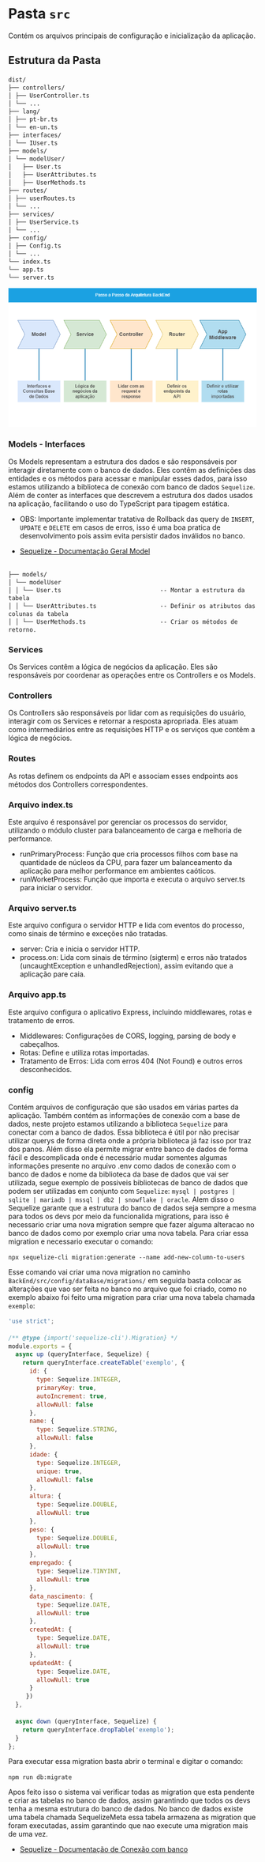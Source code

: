 # Pasta `src`
Contém os arquivos principais de configuração e inicialização da aplicação.

## Estrutura da Pasta

```
dist/
├── controllers/
│ ├── UserController.ts
│ └── ...
├── lang/
│ ├── pt-br.ts
│ └── en-un.ts
├── interfaces/
│ └── IUser.ts
├── models/
│ └── modelUser/
│   ├── User.ts
│   ├── UserAttributes.ts
│   ├── UserMethods.ts
├── routes/
│ ├── userRoutes.ts
│ └── ...
├── services/
│ ├── UserService.ts
│ └── ...
├── config/
│ ├── Config.ts
│ └── ...
└── index.ts
└── app.ts
└── server.ts

```

![alt text](../../Docs/Arquitetura/MVC.drawio.png)

### Models - Interfaces
Os Models representam a estrutura dos dados e são responsáveis por interagir diretamente com o banco de dados. Eles contêm as definições das entidades e os métodos para acessar e manipular esses dados, para isso estamos utilizando a biblioteca de conexão com banco de dados ```Sequelize```. Além de conter as interfaces que descrevem a estrutura dos dados usados na aplicação, facilitando o uso do TypeScript para tipagem estática. 

*   OBS: Importante implementar tratativa de Rollback das query de ``` INSERT ```, ``` UPDATE ``` e ``` DELETE ``` em casos de erros, isso é uma boa pratica de desenvolvimento pois assim evita persistir dados inválidos no banco.

*   [Sequelize - Documentação Geral Model](https://sequelize.org/docs/v6/core-concepts/model-basics/)

```

├── models/
│ └── modelUser
│ │ └── User.ts                            -- Montar a estrutura da tabela
│ │ └── UserAttributes.ts                  -- Definir os atributos das colunas da tabela
│ │ └── UserMethods.ts                     -- Criar os métodos de retorno. 

```

### Services
Os Services contêm a lógica de negócios da aplicação. Eles são responsáveis por coordenar as operações entre os Controllers e os Models.

### Controllers
Os Controllers são responsáveis por lidar com as requisições do usuário, interagir com os Services e retornar a resposta apropriada. Eles atuam como intermediários entre as requisições HTTP e os serviços que contêm a lógica de negócios.

### Routes
As rotas definem os endpoints da API e associam esses endpoints aos métodos dos Controllers correspondentes.

### Arquivo index.ts
Este arquivo é responsável por gerenciar os processos do servidor, utilizando o módulo cluster para balanceamento de carga e melhoria de performance.
*   runPrimaryProcess: Função que cria processos filhos com base na quantidade de núcleos da CPU, para fazer um balanceamento da aplicação para melhor performance em ambientes caóticos.
*   runWorketProcess: Função que importa e executa o arquivo server.ts para iniciar o servidor.

### Arquivo server.ts
Este arquivo configura o servidor HTTP e lida com eventos do processo, como sinais de término e exceções não tratadas.
*   server: Cria e inicia o servidor HTTP.
*   process.on: Lida com sinais de término (sigterm) e erros não tratados (uncaughtException e unhandledRejection), assim evitando que a aplicação pare caia.

### Arquivo app.ts
Este arquivo configura o aplicativo Express, incluindo middlewares, rotas e tratamento de erros.
*   Middlewares: Configurações de CORS, logging, parsing de body e cabeçalhos.
*   Rotas: Define e utiliza rotas importadas.
*   Tratamento de Erros: Lida com erros 404 (Not Found) e outros erros desconhecidos.

### config
Contém arquivos de configuração que são usados em várias partes da aplicação. Também contém as informações de conexão com a base de dados, neste projeto estamos utilizando a biblioteca ```Sequelize``` para conectar com a banco de dados. Essa biblioteca é útil por não precisar utilizar querys de forma direta onde a própria biblioteca já faz isso por traz dos panos. Além disso ela permite migrar entre banco de dados de forma fácil e descomplicada onde é necessário mudar somentes algumas informações presente no arquivo .env como dados de conexão com o banco de dados e nome da biblioteca da base de dados que vai ser utilizada, segue exemplo de possiveis bibliotecas de banco de dados que podem ser utilizadas em conjunto com ```Sequelize```: ``` mysql | postgres | sqlite | mariadb | mssql | db2 | snowflake | oracle ```. Alem disso o Sequelize garante que a estrutura do banco de dados seja sempre a mesma para todos os devs por meio da funcionalida migrations, para isso é necessario criar uma nova migration sempre que fazer alguma alteracao no banco de dados como por exemplo criar uma nova tabela. Para criar essa migration e necessario executar o comando: 

```npx sequelize-cli migration:generate --name add-new-column-to-users``` 

Esse comando vai criar uma nova migration no caminho ```BackEnd/src/config/dataBase/migrations/``` em seguida basta colocar as alterações que vao ser feita no banco no arquivo que foi criado, como no exemplo abaixo foi feito uma migration para criar uma nova tabela chamada ```exemplo```:

```js
'use strict';

/** @type {import('sequelize-cli').Migration} */
module.exports = {
  async up (queryInterface, Sequelize) {
    return queryInterface.createTable('exemplo', {
      id: {
        type: Sequelize.INTEGER,
        primaryKey: true,
        autoIncrement: true,
        allowNull: false
      },
      name: {
        type: Sequelize.STRING,
        allowNull: false
      },
      idade: {
        type: Sequelize.INTEGER,
        unique: true,
        allowNull: false
      },
      altura: {
        type: Sequelize.DOUBLE,
        allowNull: true
      },
      peso: {
        type: Sequelize.DOUBLE,
        allowNull: true
      },
      empregado: {
        type: Sequelize.TINYINT,
        allowNull: true
      },
      data_nascimento: {
        type: Sequelize.DATE,
        allowNull: true
      },
      createdAt: {
        type: Sequelize.DATE,
        allowNull: true
      },
      updatedAt: {
        type: Sequelize.DATE,
        allowNull: true
      }
     })
  },

  async down (queryInterface, Sequelize) {
    return queryInterface.dropTable('exemplo');
  }
};
```
Para executar essa migration basta abrir o terminal e digitar o comando: 

```npm run db:migrate``` 

Apos feito isso o sistema vai verificar todas as migration que esta pendente e criar as tabelas no banco de dados, assim garantindo que todos os devs tenha a mesma estrutura do banco de dados. No banco de dados existe uma tabela chamada SequelizeMeta essa tabela armazena as migration que foram executadas, assim garantindo que nao execute uma migration mais de uma vez.

*   [Sequelize - Documentação de Conexão com banco](https://sequelize.org/)


